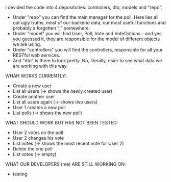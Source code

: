 I devided the code into 4 depositories: controllers, dto, models and "repo".

- Under "repo" you can find the main manager for the poll. Here lies all out ugly truths, most of our backend data, our most useful functions and probably a forgotten ";" somewhere.
- Under "model" you will find User, Poll, Vote and VoteOptions - and yes you guessed it, they are responsible for the model of different objects we are using.
- Under "controllers" you will find the controllers, responsible for all your RESTful web services.
- And "dto" is there to look pretty. No, literally, esier to see what data we are working with this way.

WHAH WORKS CURRENTLY:
- Create a new user
- List all users (-> shows the newly created user)
- Create another user
- List all users again (-> shows two users)
- User 1 creates a new poll
- List polls (-> shows the new poll)

WHAT SHOULD WORK BUT HAS NOT BEEN TESTED:
- User 2 votes on the poll
- User 2 changes his vote
- List votes (-> shows the most recent vote for User 2)
- Delete the one poll
- List votes (-> empty)

WHAT OUR DEVELOPERS (me) ARE STILL WORKING ON:
- testing
